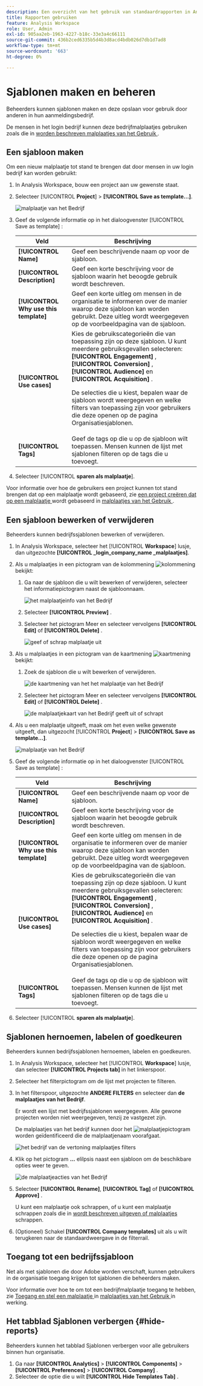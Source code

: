 ```yaml
---
description: Een overzicht van het gebruik van standaardrapporten in Analysis Workspace.
title: Rapporten gebruiken
feature: Analysis Workspace
role: User, Admin
exl-id: 905aa2eb-1963-4227-b18c-33e3a4c66111
source-git-commit: 436b2ced6335b5d4b3d8acd4bdb026d7db1d7ad8
workflow-type: tm+mt
source-wordcount: '663'
ht-degree: 0%

---
```


# Sjablonen maken en beheren

Beheerders kunnen sjablonen maken en deze opslaan voor gebruik door anderen in hun aanmeldingsbedrijf.

De mensen in het login bedrijf kunnen deze bedrijfmalplaatjes gebruiken zoals die in [ worden beschreven malplaatjes van het Gebruik ](/help/analyze/analysis-workspace/templates/use-templates.md).

## Een sjabloon maken

Om een nieuw malplaatje tot stand te brengen dat door mensen in uw login bedrijf kan worden gebruikt:

1. In Analysis Workspace, bouw een project aan uw gewenste staat.

1. Selecteer [!UICONTROL **Project**] > **[!UICONTROL Save as template…]**.

   ![ malplaatje van het Bedrijf ](assets/company-template-save.png)

1. Geef de volgende informatie op in het dialoogvenster [!UICONTROL Save as template] :

   | Veld | Beschrijving |
   |---------|----------|
   | **[!UICONTROL Name]** | Geef een beschrijvende naam op voor de sjabloon. |
   | **[!UICONTROL Description]** | Geef een korte beschrijving voor de sjabloon waarin het beoogde gebruik wordt beschreven. |
   | **[!UICONTROL Why use this template]** | Geef een korte uitleg om mensen in de organisatie te informeren over de manier waarop deze sjabloon kan worden gebruikt. Deze uitleg wordt weergegeven op de voorbeeldpagina van de sjabloon. |
   | **[!UICONTROL Use cases]** | Kies de gebruikscategorieën die van toepassing zijn op deze sjabloon. U kunt meerdere gebruiksgevallen selecteren: **[!UICONTROL Engagement]** , **[!UICONTROL Conversion]** , **[!UICONTROL Audience]** en **[!UICONTROL Acquisition]** . <p>De selecties die u kiest, bepalen waar de sjabloon wordt weergegeven en welke filters van toepassing zijn voor gebruikers die deze openen op de pagina Organisatiesjablonen.</p> |
   | **[!UICONTROL Tags]** | Geef de tags op die u op de sjabloon wilt toepassen. Mensen kunnen de lijst met sjablonen filteren op de tags die u toevoegt. |

1. Selecteer [!UICONTROL **sparen als malplaatje**].

Voor informatie over hoe de gebruikers een project kunnen tot stand brengen dat op een malplaatje wordt gebaseerd, zie [ een project creëren dat op een malplaatje ](/help/analyze/analysis-workspace/templates/use-templates.md#create-a-project-based-on-a-template) wordt gebaseerd in [ malplaatjes van het Gebruik ](/help/analyze/analysis-workspace/templates/use-templates.md).

## Een sjabloon bewerken of verwijderen

Beheerders kunnen bedrijfssjablonen bewerken of verwijderen.

1. In Analysis Workspace, selecteer het [!UICONTROL **Workspace**] lusje, dan uitgezochte **[!UICONTROL _login_company_name _malplaatjes]**.

1. Als u malplaatjes in een pictogram van de kolommening ![ kolommening ](assets/column-view-icon.png) bekijkt:

   1. Ga naar de sjabloon die u wilt bewerken of verwijderen, selecteer het informatiepictogram naast de sjabloonnaam.

      ![ het malplaatjeinfo van het Bedrijf ](assets/company-template-info.png)

   1. Selecteer **[!UICONTROL Preview]** .

   1. Selecteer het pictogram Meer en selecteer vervolgens **[!UICONTROL Edit]** of **[!UICONTROL Delete]** .

      ![ geef of schrap malplaatje ](assets/company-template-edit-delete.png) uit

1. Als u malplaatjes in een pictogram van de kaartmening ![ kaartmening ](assets/card-view-icon.png) bekijkt:

   1. Zoek de sjabloon die u wilt bewerken of verwijderen.

      ![ de kaartmening van het het malplaatje van het Bedrijf ](assets/company-template-cards.png)

   1. Selecteer het pictogram Meer en selecteer vervolgens **[!UICONTROL Edit]** of **[!UICONTROL Delete]** .

      ![ de malplaatjekaart van het Bedrijf geeft uit of schrapt ](assets/company-template-card-edit-delete.png)

1. Als u een malplaatje uitgeeft, maak om het even welke gewenste uitgeeft, dan uitgezocht [!UICONTROL **Project**] > **[!UICONTROL Save as template…]**.

   ![ malplaatje van het Bedrijf ](assets/company-template-save.png)

1. Geef de volgende informatie op in het dialoogvenster [!UICONTROL Save as template] :

   | Veld | Beschrijving |
   |---------|----------|
   | **[!UICONTROL Name]** | Geef een beschrijvende naam op voor de sjabloon. |
   | **[!UICONTROL Description]** | Geef een korte beschrijving voor de sjabloon waarin het beoogde gebruik wordt beschreven. |
   | **[!UICONTROL Why use this template]** | Geef een korte uitleg om mensen in de organisatie te informeren over de manier waarop deze sjabloon kan worden gebruikt. Deze uitleg wordt weergegeven op de voorbeeldpagina van de sjabloon. |
   | **[!UICONTROL Use cases]** | Kies de gebruikscategorieën die van toepassing zijn op deze sjabloon. U kunt meerdere gebruiksgevallen selecteren: **[!UICONTROL Engagement]** , **[!UICONTROL Conversion]** , **[!UICONTROL Audience]** en **[!UICONTROL Acquisition]** . <p>De selecties die u kiest, bepalen waar de sjabloon wordt weergegeven en welke filters van toepassing zijn voor gebruikers die deze openen op de pagina Organisatiesjablonen.</p> |
   | **[!UICONTROL Tags]** | Geef de tags op die u op de sjabloon wilt toepassen. Mensen kunnen de lijst met sjablonen filteren op de tags die u toevoegt. |

1. Selecteer [!UICONTROL **sparen als malplaatje**].

## Sjablonen hernoemen, labelen of goedkeuren

Beheerders kunnen bedrijfssjablonen hernoemen, labelen en goedkeuren.

1. In Analysis Workspace, selecteer het [!UICONTROL **Workspace**] lusje, dan selecteer **[!UICONTROL Projects tab]** in het linkerspoor.

1. Selecteer het filterpictogram om de lijst met projecten te filteren.

1. In het filterspoor, uitgezochte **ANDERE FILTERS** en selecteer dan **de malplaatjes van het Bedrijf**.

   Er wordt een lijst met bedrijfssjablonen weergegeven. Alle gewone projecten worden niet weergegeven, tenzij ze vastgezet zijn.

   De malplaatjes van het bedrijf kunnen door het ![ malplaatjepictogram ](https://spectrum.adobe.com/static/icons/workflow_18/Smock_FileTemplate_18_N.svg) worden geïdentificeerd die de malplaatjenaam voorafgaat.

   ![ het bedrijf van de vertoning malplaatjes filters ](assets/company-templates-filter.png)

1. Klik op het pictogram **...** elilpsis naast een sjabloon om de beschikbare opties weer te geven.

   ![ de malplaatjeacties van het Bedrijf ](assets/company-templates-actions.png)

1. Selecteer **[!UICONTROL Rename]**, **[!UICONTROL Tag]** of **[!UICONTROL Approve]** .

   U kunt een malplaatje ook schrappen, of u kunt een malplaatje schrappen zoals die in [ wordt beschreven uitgeven of malplaatjes ](#edit-or-delete-templates) schrappen.

1. (Optioneel) Schakel **[!UICONTROL Company templates]** uit als u wilt terugkeren naar de standaardweergave in de filterrail.

## Toegang tot een bedrijfssjabloon

Net als met sjablonen die door Adobe worden verschaft, kunnen gebruikers in de organisatie toegang krijgen tot sjablonen die beheerders maken.

Voor informatie over hoe te om tot een bedrijfmalplaatje toegang te hebben, zie [ Toegang en stel een malplaatje ](/help/analyze/analysis-workspace/templates/use-templates.md#access-and-run-a-template) in [ malplaatjes van het Gebruik ](/help/analyze/analysis-workspace/templates/use-templates.md) in werking.

## Het tabblad Sjablonen verbergen {#hide-reports}

Beheerders kunnen het tabblad Sjablonen verbergen voor alle gebruikers binnen hun organisatie.

1. Ga naar **[!UICONTROL Analytics]** > **[!UICONTROL Components]** > **[!UICONTROL Preferences]** > **[!UICONTROL Company]** .
1. Selecteer de optie die u wilt **[!UICONTROL Hide Templates Tab]** .
